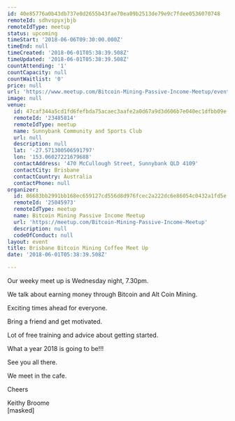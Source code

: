 ```yaml
---
id: 40e85776a0b43db737e0d2655b43fae70ea09b2513de79e9c7fdee0536070748
remoteId: sdhvspyxjbjb
remoteIdType: meetup
status: upcoming
timeStart: '2018-06-06T09:30:00.000Z'
timeEnd: null
timeCreated: '2018-06-01T05:38:39.508Z'
timeUpdated: '2018-06-01T05:38:39.508Z'
countAttending: '1'
countCapacity: null
countWaitlist: '0'
price: null
url: 'https://www.meetup.com/Bitcoin-Mining-Passive-Income-Meetup/events/251171284/'
image: null
venue:
  id: 47caf344a5cd1fd6fefbda75acaec3aafe2a0d67a9d3d606b7e040ec1dfbb09e
  remoteId: '23485814'
  remoteIdType: meetup
  name: Sunnybank Community and Sports Club
  url: null
  description: null
  lat: '-27.571300506591797'
  lon: '153.06027221679688'
  contactAddress: '470 McCullough Street, Sunnybank QLD 4109'
  contactCity: Brisbane
  contactCountry: Australia
  contactPhone: null
organizer:
  id: 86683bb2991bb168ec659127cd556d8d976fcec2a222dc6e86054c0432a1fd5e
  remoteId: '25045973'
  remoteIdType: meetup
  name: Bitcoin Mining Passive Income Meetup
  url: 'https://meetup.com/Bitcoin-Mining-Passive-Income-Meetup'
  description: null
  codeOfConduct: null
layout: event
title: Brisbane Bitcoin Mining Coffee Meet Up
date: '2018-06-01T05:38:39.508Z'

---
```

<p>Our weeky meet up is Wednesday night, 7.30pm.</p> <p>We talk about earning money through Bitcoin and Alt Coin Mining.</p> <p>Exciting times ahead for everyone.</p> <p>Bring a friend and get motivated.</p> <p>Lot of free training and advice about getting started.</p> <p>What a year 2018 is going to be!!!</p> <p>See you all there.</p> <p>We meet in the cafe.</p> <p>Cheers</p> <p>Keithy Broome<br/>[masked]</p>
